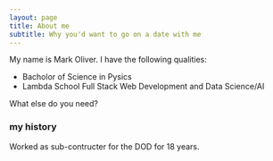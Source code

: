```yaml
---
layout: page
title: About me
subtitle: Why you'd want to go on a date with me
---
```


My name is Mark Oliver. I have the following qualities:

- Bacholor of Science in Pysics
- Lambda School Full Stack Web Development and Data Science/AI

What else do you need?

### my history

Worked as sub-contructer for the DOD for 18 years.
